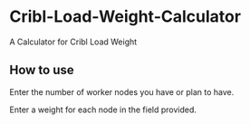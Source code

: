 # Cribl-Load-Weight-Calculator
A Calculator for Cribl Load Weight

## How to use
Enter the number of worker nodes you have or plan to have.

Enter a weight for each node in the field provided.
